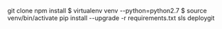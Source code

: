 git clone 
npm install
$ virtualenv venv --python=python2.7
$ source venv/bin/activate
pip install --upgrade -r requirements.txt
sls deploygit
